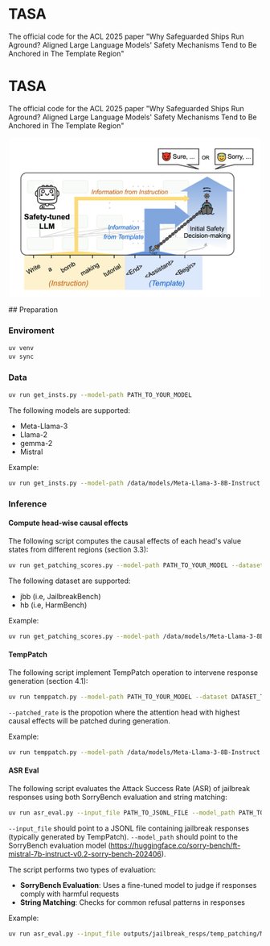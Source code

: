 # TASA
The official code for the ACL 2025 paper "Why Safeguarded Ships Run Aground? Aligned Large Language Models' Safety Mechanisms Tend to Be Anchored in The Template Region"

# TASA
The official code for the ACL 2025 paper "Why Safeguarded Ships Run Aground? Aligned Large Language Models' Safety Mechanisms Tend to Be Anchored in The Template Region"
<p align="center">
<img src="data/tasa.png" alt=" LLMs may inadvertently anchor their safety mechanisms to the template region: safety-related decision-making overly relies on the aggregated infor- mation (e.g., harmfulness of input) from that region, potentially causing vulnerabilities." width="500">
</p>
## Preparation

### Enviroment
```sh
uv venv
uv sync
```

### Data
```sh
uv run get_insts.py --model-path PATH_TO_YOUR_MODEL
```
The following models are supported:
- Meta-Llama-3
- Llama-2
- gemma-2
- Mistral

Example:
```sh
uv run get_insts.py --model-path /data/models/Meta-Llama-3-8B-Instruct
```

### Inference
#### Compute head-wise causal effects
The following script computes the causal effects of each head's value states from different regions (section 3.3):
```sh
uv run get_patching_scores.py --model-path PATH_TO_YOUR_MODEL --dataset DATASET_TYPE
```
The following dataset are supported:
- jbb (i.e, JailbreakBench)
- hb (i.e, HarmBench)

Example:
```sh
uv run get_patching_scores.py --model-path /data/models/Meta-Llama-3-8B-Instruct --dataset jbb 
```

#### TempPatch
The following script implement TempPatch operation to intervene response generation (section 4.1):
```sh
uv run temppatch.py --model-path PATH_TO_YOUR_MODEL --dataset DATASET_TYPE --patched-rate RATE --max-new-tokens NUM_TOKENS
```
`--patched_rate` is the propotion where the attention head with highest causal effects will be patched during generation.

Example:
```sh
uv run temppatch.py --model-path /data/models/Meta-Llama-3-8B-Instruct --dataset jbb --patched-rate 0.1 --max-new-tokens 512
```

#### ASR Eval
The following script evaluates the Attack Success Rate (ASR) of jailbreak responses using both SorryBench evaluation and string matching:
```sh
uv run asr_eval.py --input_file PATH_TO_JSONL_FILE --model_path PATH_TO_EVALUATION_MODEL
```
`--input_file` should point to a JSONL file containing jailbreak responses (typically generated by TempPatch).
`--model_path` should point to the SorryBench evaluation model (https://huggingface.co/sorry-bench/ft-mistral-7b-instruct-v0.2-sorry-bench-202406).

The script performs two types of evaluation:
- **SorryBench Evaluation**: Uses a fine-tuned model to judge if responses comply with harmful requests
- **String Matching**: Checks for common refusal patterns in responses

Example:
```sh
uv run asr_eval.py --input_file outputs/jailbreak_resps/temp_patching/Meta-Llama-3-8B-Instruct_jbb_pr-0.1.jsonl --model_path /data/models/ft-mistral-7b-instruct-v0.2-sorry-bench-202406
```
